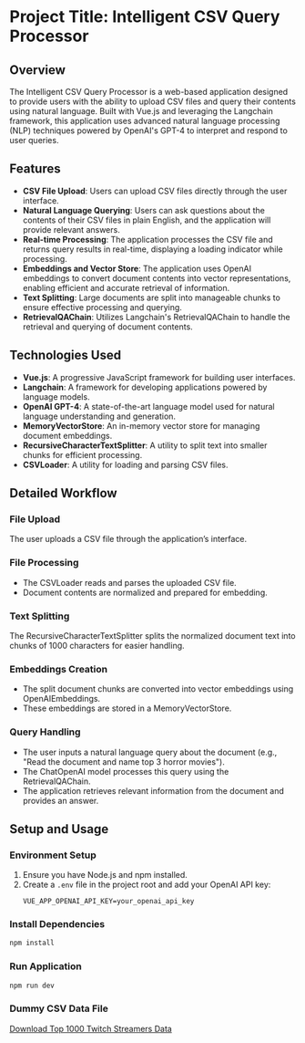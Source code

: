 # Project Title: Intelligent CSV Query Processor

## Overview
The Intelligent CSV Query Processor is a web-based application designed to provide users with the ability to upload CSV files and query their contents using natural language. Built with Vue.js and leveraging the Langchain framework, this application uses advanced natural language processing (NLP) techniques powered by OpenAI's GPT-4 to interpret and respond to user queries.

## Features
- **CSV File Upload**: Users can upload CSV files directly through the user interface.
- **Natural Language Querying**: Users can ask questions about the contents of their CSV files in plain English, and the application will provide relevant answers.
- **Real-time Processing**: The application processes the CSV file and returns query results in real-time, displaying a loading indicator while processing.
- **Embeddings and Vector Store**: The application uses OpenAI embeddings to convert document contents into vector representations, enabling efficient and accurate retrieval of information.
- **Text Splitting**: Large documents are split into manageable chunks to ensure effective processing and querying.
- **RetrievalQAChain**: Utilizes Langchain's RetrievalQAChain to handle the retrieval and querying of document contents.

## Technologies Used
- **Vue.js**: A progressive JavaScript framework for building user interfaces.
- **Langchain**: A framework for developing applications powered by language models.
- **OpenAI GPT-4**: A state-of-the-art language model used for natural language understanding and generation.
- **MemoryVectorStore**: An in-memory vector store for managing document embeddings.
- **RecursiveCharacterTextSplitter**: A utility to split text into smaller chunks for efficient processing.
- **CSVLoader**: A utility for loading and parsing CSV files.

## Detailed Workflow

### File Upload
The user uploads a CSV file through the application’s interface.

### File Processing
- The CSVLoader reads and parses the uploaded CSV file.
- Document contents are normalized and prepared for embedding.

### Text Splitting
The RecursiveCharacterTextSplitter splits the normalized document text into chunks of 1000 characters for easier handling.

### Embeddings Creation
- The split document chunks are converted into vector embeddings using OpenAIEmbeddings.
- These embeddings are stored in a MemoryVectorStore.

### Query Handling
- The user inputs a natural language query about the document (e.g., "Read the document and name top 3 horror movies").
- The ChatOpenAI model processes this query using the RetrievalQAChain.
- The application retrieves relevant information from the document and provides an answer.

## Setup and Usage

### Environment Setup
1. Ensure you have Node.js and npm installed.
2. Create a `.env` file in the project root and add your OpenAI API key:
    ```plaintext
    VUE_APP_OPENAI_API_KEY=your_openai_api_key
    ```

### Install Dependencies
```sh
npm install
```

### Run Application
```sh
npm run dev
```

### Dummy CSV Data File
[Download Top 1000 Twitch Streamers Data](https://www.kaggle.com/datasets/hibrahimag1/top-1000-twitch-streamers-data-may-2024/download?datasetVersionNumber=2)
